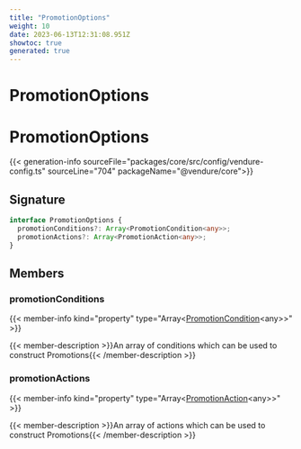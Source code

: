 ```yaml
---
title: "PromotionOptions"
weight: 10
date: 2023-06-13T12:31:08.951Z
showtoc: true
generated: true
---
```

<!-- This file was generated from the Vendure source. Do not modify. Instead, re-run the "docs:build" script -->

# PromotionOptions
<div class="symbol">


# PromotionOptions

{{< generation-info sourceFile="packages/core/src/config/vendure-config.ts" sourceLine="704" packageName="@vendure/core">}}



## Signature

```TypeScript
interface PromotionOptions {
  promotionConditions?: Array<PromotionCondition<any>>;
  promotionActions?: Array<PromotionAction<any>>;
}
```
## Members

### promotionConditions

{{< member-info kind="property" type="Array&#60;<a href='/typescript-api/promotions/promotion-condition#promotioncondition'>PromotionCondition</a>&#60;any&#62;&#62;"  >}}

{{< member-description >}}An array of conditions which can be used to construct Promotions{{< /member-description >}}

### promotionActions

{{< member-info kind="property" type="Array&#60;<a href='/typescript-api/promotions/promotion-action#promotionaction'>PromotionAction</a>&#60;any&#62;&#62;"  >}}

{{< member-description >}}An array of actions which can be used to construct Promotions{{< /member-description >}}


</div>
